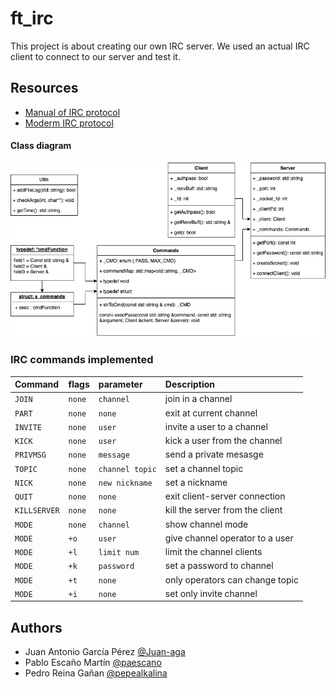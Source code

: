 # ft_irc

This project is about creating our own IRC server. We used an actual IRC client to connect to our server and test it.

## Resources

* [Manual of IRC protocol](https://www.rfc-es.org/rfc/rfc1459-es.txt)
* [Moderm IRC protocol](https://modern.ircdocs.horse/)

#### Class diagram

![](ft_irc-Page-2.jpg)

### IRC commands implemented

| Command | flags | parameter | Description |
|:---------| :-------- | :------- | :------------------------- |
| `JOIN` | `none` | `channel` | join in a channel |
| `PART` | `none` | `none` | exit at current channel |
| `INVITE` | `none` | `user` | invite a user to a channel |
| `KICK` | `none` | `user` | kick a user from the channel |
| `PRIVMSG` | `none` | `message` | send a private mesasge |
| `TOPIC` | `none` | `channel topic` | set a channel topic |
| `NICK` | `none` | `new nickname` | set a nickname |
| `QUIT` | `none` | `none` | exit client-server connection |
| `KILLSERVER` | `none` | `none` | kill the server from the client |
| `MODE` | `none` | `channel` | show channel mode |
| `MODE` | `+o` | `user` | give channel operator to a user |
| `MODE` | `+l` | `limit num` | limit the channel clients |
| `MODE` | `+k` | `password` | set a password to channel |
| `MODE` | `+t` | `none` | only operators can change topic |
| `MODE` | `+i` | `none` | set only invite channel |

## Authors

- Juan Antonio García Pérez [@Juan-aga](https://github.com/Juan-aga)
- Pablo Escaño Martín [@paescano](https://github.com/Pescano)
- Pedro Reina Gañan [@pepealkalina](https://github.com/pepealkalina)
